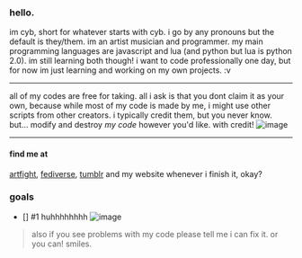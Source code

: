 ### hello.
im cyb, short for whatever starts with cyb. i go by any pronouns but the default is they/them. im an artist musician and programmer. my main programming languages are javascript and lua (and python but lua is python 2.0). im still learning both though! i want to code professionally one day, but for now im just learning and working on my own projects. :v
___
all of my codes are free for taking. all i ask is that you dont claim it as your own, because while most of my code is made by me, i might use other scripts from other creators. i typically credit them, but you never know.
but... modify and destroy *my code* however you'd like. with credit! ![image](https://tiigers.neocities.org/data/deco/pixel/bear.gif)
___
#### find me at
[artfight](https://artfight.net/~reigenhater),
[fediverse](https://pawb.fun/@cyb),
[tumblr](https://tumblr.com/astuit)
and my website whenever i finish it, okay?
### goals
- [] #1 huhhhhhhhh
![image](https://tiigers.neocities.org/data/favi/floatzel.gif)

> also if you see problems with my code please tell me i can fix it. or you can! smiles.

